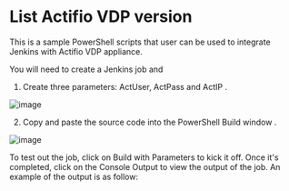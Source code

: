 # List Actifio VDP version

This is a sample PowerShell scripts that user can be used to integrate Jenkins with Actifio VDP appliance.

You will need to create a Jenkins job and 

1) Create three parameters: ActUser, ActPass and ActIP .

![image](https://user-images.githubusercontent.com/17056169/70215213-206e0780-1791-11ea-8749-e612266cc0b7.png)

2) Copy and paste the source code into the PowerShell Build window .

![image](https://user-images.githubusercontent.com/17056169/70215366-6fb43800-1791-11ea-907c-89c8ba525145.png)

To test out the job, click on Build with Parameters to kick it off. Once it's completed, click on the Console Output to view the output of the job. An example of the output is as follow:


